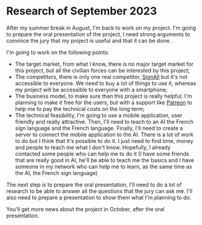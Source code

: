 # Research of September 2023

After my summer break in August, I'm back to work on my project. I'm going to prepare the oral presentation of the project, I need strong arguments to convince the jury that my project is useful and that it can be done.

I'm going to work on the following points:

- The target market, from what I know, there is no major target market for this project, but all the civilian forces can be interested by this project;
- The competitors, there is only one real competitor, [SignAll](https://signall.us/) but it's not accessible to everyone. We need to buy a lot of things to use it, whereas my project will be accessible to everyone with a smartphone;
- The business model, to make sure than this project is really helpful, I'm planning to make it free for the users, but with a support like [Patreon](https://www.patreon.com/) to help me to pay the technical costs on the long term;
- The technical feasibility, I'm going to use a mobile application, user friendly and really attractive. Then, I'll need to teach to an AI the French sign language and the French language. Finally, I'll need to create a server to connect the mobile application to the AI. There is a lot of work to do but I think that it's possible to do it. I just need to find time, money and people to teach me what I don't know. Hopefully, I already contacted some people who can help me to do it (I have some friends that are really good in AI, he'll be able to teach me the basics and I have someone in my network who can help me to learn, as the same time as the AI, the French sign language)

The next step is to prepare the oral presentation, I'll need to do a lot of research to be able to answer all the questions that the jury can ask me. I'll also need to prepare a presentation to show them what I'm planning to do.

You'll get more news about the project in October, after the oral presentation.
